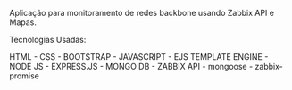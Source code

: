 Aplicação para monitoramento de redes backbone usando Zabbix API e Mapas.


Tecnologias Usadas:

HTML - 
CSS - 
BOOTSTRAP - 
JAVASCRIPT - 
EJS TEMPLATE ENGINE - 
NODE JS - 
EXPRESS.JS - 
MONGO DB - 
ZABBIX API - 
mongoose - 
zabbix-promise

